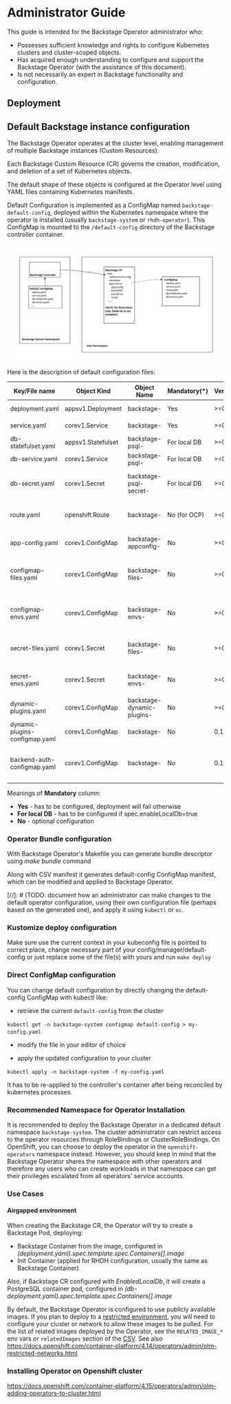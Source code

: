 # Administrator Guide

This guide is intended for the Backstage Operator administrator who:

* Possesses sufficient knowledge and rights to configure Kubernetes clusters and cluster-scoped objects.
* Has acquired enough understanding to configure and support the Backstage Operator (with the assistance of this document).
* Is not necessarily an expert in Backstage functionality and configuration.

## Deployment

## Default Backstage instance configuration

The Backstage Operator operates at the cluster level, enabling management of multiple Backstage instances (Custom Resources).

Each Backstage Custom Resource (CR) governs the creation, modification, and deletion of a set of Kubernetes objects.

The default shape of these objects is configured at the Operator level using YAML files containing Kubernetes manifests.

Default Configuration is implemented as a ConfigMap named `backstage-default-config`, deployed within the Kubernetes namespace where the operator is installed (usually `backstage-system` or `rhdh-operator`). This ConfigMap is mounted to the `/default-config` directory of the Backstage controller container.

![Backstage Default ConfigMap and CR](images/backstage_admin_configmap_and_cr.jpg)

Here is the description of default configuration files:

| Key/File name                  | Object Kind        | Object Name                         | Mandatory(*) | Version | Notes                                           
|--------------------------------|--------------------|-------------------------------------|--------------|---------|-------------------------------------------------|
| deployment.yaml                | appsv1.Deployment  | backstage-<cr-name>                 | Yes          | >=0.1.x | Backstage deployment                            |
| service.yaml                   | corev1.Service     | backstage-<cr-name>                 | Yes          | >=0.1.x | Backstage Service                               |
| db-statefulset.yaml            | appsv1.Statefulset | backstage-psql-<cr-name>            | For local DB | >=0.1.x | PostgreSQL StatefulSet                          |
| db-service.yaml                | corev1.Service     | backstage-psql-<cr-name>            | For local DB | >=0.1.x | PostgreSQL Service                              |
| db-secret.yaml                 | corev1.Secret      | backstage-psql-secret-<cr-name>     | For local DB | >=0.1.x | Secret to connect Backstage to PGSQL            |
| route.yaml                     | openshift.Route    | backstage-<cr-name>                 | No (for OCP) | >=0.1.x | Route exposing Backstage service                |
| app-config.yaml                | corev1.ConfigMap   | backstage-appconfig-<cr-name>       | No           | >=0.2.x | Backstage app-config.yaml                       |
| configmap-files.yaml           | corev1.ConfigMap   | backstage-files-<cr-name>           | No           | >=0.2.x | Backstage config file inclusions from configMap |
| configmap-envs.yaml            | corev1.ConfigMap   | backstage-envs-<cr-name>            | No           | >=0.2.x | Backstage env variables from configMap          |
| secret-files.yaml              | corev1.Secret      | backstage-files-<cr-name>           | No           | >=0.2.x | Backstage config file inclusions from Secret    |
| secret-envs.yaml               | corev1.Secret      | backstage-envs-<cr-name>            | No           | >=0.2.x | Backstage env variables from Secret             |
| dynamic-plugins.yaml           | corev1.ConfigMap   | backstage-dynamic-plugins-<cr-name> | No           | >=0.2.x | dynamic-plugins config                          |
| dynamic-plugins-configmap.yaml | corev1.ConfigMap   | backstage-<cr-name>                 | No           | 0.1.x   | dynamic-plugins config                          |
| backend-auth-configmap.yaml    | corev1.ConfigMap   | backstage-<cr-name>                 | No           | 0.1.x   | app-config.yaml with backend auth config        |

Meanings of **Mandatory** column: 
- **Yes** - has to be configured, deployment will fail otherwise
- **For local DB** - has to be configured if spec.enableLocalDb=true
- **No** - optional configuration

### Operator Bundle configuration 

With Backstage Operator's Makefile you can generate bundle descriptor using *make bundle* command

Along with CSV manifest it generates default-config ConfigMap manifest, which can be modified and applied to Backstage Operator.

[//]: # (TODO: document how an administrator can make changes to the default operator configuration, using their own configuration file (perhaps based on the generated one), and apply it using `kubectl` or `oc`.

### Kustomize deploy configuration

Make sure use the current context in your kubeconfig file is pointed to correct place, change necessary part of your config/manager/default-config or just replace some of the file(s) with yours and run
``
make deploy
``

### Direct ConfigMap configuration

You can change default configuration by directly changing the default-config ConfigMap with kubectl like:

 - retrieve the current `default-config` from the cluster

``
kubectl get -n backstage-system configmap default-config > my-config.yaml
``

- modify the file in your editor of choice

- apply the updated configuration to your cluster

``
  kubectl apply -n backstage-system -f my-config.yaml
``

It has to be re-applied to the controller's container after being reconciled by kubernetes processes.

### Recommended Namespace for Operator Installation
It is recommended to deploy the Backstage Operator in a dedicated default namespace `backstage-system`. The cluster administrator can restrict access to the operator resources through RoleBindings or ClusterRoleBindings. On OpenShift, you can choose to deploy the operator in the `openshift-operators` namespace instead. However, you should keep in mind that the Backstage Operator shares the namespace with other operators and therefore any users who can create workloads in that namespace can get their privileges escalated from all operators' service accounts.

### Use Cases

#### Airgapped environment

When creating the Backstage CR, the Operator will try to create a Backstage Pod, deploying:
- Backstage Container from the image, configured in *(deployment.yaml).spec.template.spec.Containers[].image*
- Init Container (applied for RHDH configuration, usually the same as Backstage Container)

Also, if Backstage CR configured with *EnabledLocalDb*,  it will create a PostgreSQL container pod, configured in *(db-deployment.yaml).spec.template.spec.Containers[].image*

By default, the Backstage Operator is configured to use publicly available images.
If you plan to deploy to a [restricted environment](https://docs.openshift.com/container-platform/4.14/operators/admin/olm-restricted-networks.html),
you will need to configure your cluster or network to allow these images to be pulled.
For the list of related images deployed by the Operator, see the `RELATED_IMAGE_*` env vars or `relatedImages` section of the [CSV](../bundle/manifests/backstage-operator.clusterserviceversion.yaml).
See also https://docs.openshift.com/container-platform/4.14/operators/admin/olm-restricted-networks.html


### Installing Operator on Openshift cluster

https://docs.openshift.com/container-platform/4.15/operators/admin/olm-adding-operators-to-cluster.html 